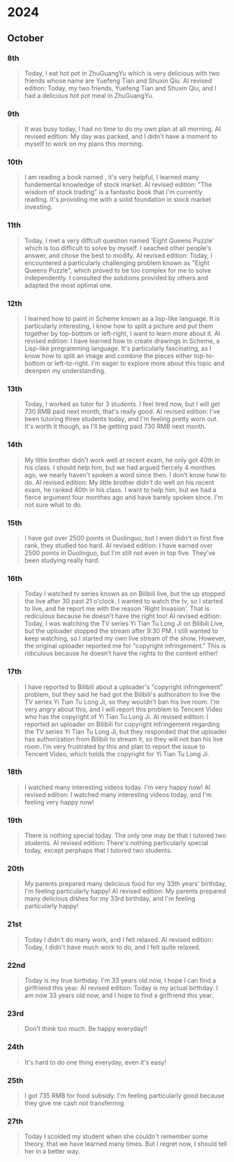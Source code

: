 # 2024

## October

### 8th
> Today, I eat hot pot in ZhuGuangYu which is very delicious with two friends whose name are Yuefeng Tian and Shuxin Qiu.
> AI revised edition: Today, my two friends, Yuefeng Tian and Shuxin Qiu, and I had a delicious hot pot meal in ZhuGuangYu.

### 9th
> It was busy today, I had no time to do my own plan at all morning.
> AI revised edition: My day was packed, and I didn't have a moment to myself to work on my plans this morning.

### 10th
> I am reading a book named <The Wisdom of Buy and Sell Stock>, it's very helpful, I learned many fundemental knowledge of stock market.
> AI revised edition: "The wisdom of stock trading" is a fantastic book that I'm currently reading. It's providing me with a solid foundation in stock market investing.

### 11th
> Today, I met a very diffcult question named 'Eight Queens Puzzle' which is too difficult to solve by myself. I seached other people's answer, and chose the best to modify.
> AI revised edition: Today, I encountered a particularly challenging problem known as "Eight Queens Puzzle", which proved to be too complex for me to solve independently. 
I consulted the solutions provided by others and adapted the most optimal one.

### 12th
> I learned how to paint in Scheme known as a lisp-like language. It is particularly interesting, I know how to split a picture and put them together by top-bottom or left-right, I want to learn more about it.
> AI revised edition: I have learned how to create drawings in Scheme, a Lisp-like programming language. It's particularly fascinating, as I know how to split an image and combine the pieces either top-to-bottom 
or left-to-right. I'm eager to explore more about this topic and deenpen my understanding.

### 13th
> Today, I worked as tutor for 3 students. I feel tired now, but I will get 730 RMB paid next month, that's really good.
> AI revised edition: I've been tutoring three students today, and I'm feeling pretty worn out. It's worth it though, as I'll be getting paid 730 RMB next month.

### 14th
> My little brother didn't work well at recent exam, he only got 40th in his class. I should help him, but we had argued fiercely 4 monthes ago, we nearly haven't spoken a word since then. I don't know how to do.
> AI revised edition: My little brother didn't do well on his recent exam, he ranked 40th in his class. I want to help him, but we had a fierce argument four monthes ago and have barely spoken since. I'm not sure what to do.

### 15th
> I have got over 2500 points in Duolinguo, but I even didn't in first five rank, they studied too hard.
> AI revised edition: I have earned over 2500 points in Duolinguo, but I'm still not even in top five. They've been studying really hard.

### 16th
> Today I watched tv series known as <Yi Tian Tu Long Ji> on Bilibili live, but the up stopped the live after 30 past 21 o'clock. I wanted to watch the tv, so I started to live, and he report me with the reason 'Right Invasion'. That is rediculous because he doesn't have the right too!
> AI revised edition: Today, I was watching the TV series Yi Tian Tu Long Ji on Bilibili Live, but the uploader stopped the stream after 9:30 PM. I still wanted to keep watching, so I started my own live stream of the show. However, the original uploader reported me for "copyright infringement." This is ridiculous because he doesn’t have the rights to the content either!

### 17th
> I have reported to Bilibili about a uploader's "copyright infringement" problem, but they said he had got the Bilibili's authoration to live the TV series Yi Tian Tu Long Ji, so they wouldn't 
ban his live room. I'm very angry about this, and I will report this problem to Tencent Video who has the copyright of Yi Tian Tu Long Ji.
> AI revised edition: I reported an uploader on Bilibili for copyright infringement regarding the TV series Yi Tian Tu Long Ji, but they responded that the uploader has authorization from Bilibili to stream it, so they will not ban his live room. I’m very frustrated by this and plan to report the issue to Tencent Video, which holds the copyright for Yi Tian Tu Long Ji.

### 18th
> I watched many interesting videos today. I'm very happy now!
> AI revised edition: I watched many interesting videos today, and I'm feeling very happy now!

### 19th
> There is nothing special today. The only one may be that I tutored two students.
> AI revised edition: There's nothing particularly special today, except perphaps that I tutored two students.

### 20th
> My parents prepared many delicious food for my 33th years' birthday, I'm feeling particularly happy!
> AI revised edition: My parents prepared many delicious dishes for my 33rd birthday, and I'm feeling particularly happy!

### 21st
> Today I didn't do many work, and I felt relaxed.
> AI revised edition: Today, I didn't have much work to do, and I felt quite relaxed.

### 22nd
> Today is my true birthday. I'm 33 years old now, I hope I can find a girlfriend this year.
> AI revised edition: Today is my actual birthday. I am now 33 years old now, and I hope to find a girlfriend this year.

### 23rd
> Don't think too much. Be happy everyday!!

### 24th
> It's hard to do one thing everyday, even it's easy!

### 25th
> I got 735 RMB for food subsidy. I'm feeling particularly good because they give me cash not transferring.

### 27th
> Today I scolded my student when she couldn't remember some theory, that we have learned many times. But I regret now, I should tell her in a better way.
